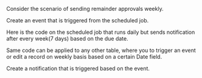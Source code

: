 Consider the scenario of sending remainder approvals weekly. 

Create an event that is triggered from the scheduled job.

Here is the code on the scheduled job that runs daily but sends notification after every week(7 days) based on the due date.

Same code can be applied to any other table, where you to trigger an event or edit a record on weekly basis based on a certain Date field.

Create a  notification that is triggered based on the event.

